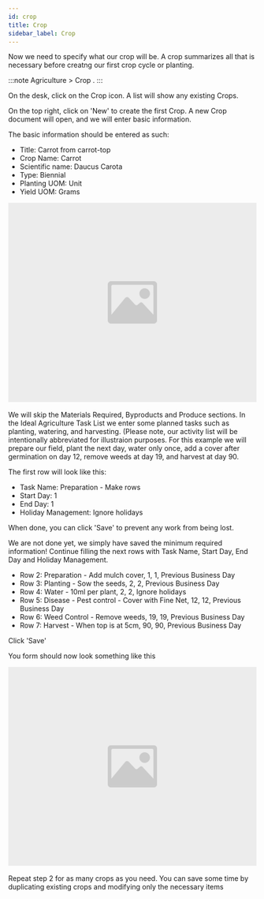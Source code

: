 ```yaml
---
id: crop
title: Crop
sidebar_label: Crop
---
```



Now we need to specify what our crop will be. A crop summarizes all that is necessary before creatng our first crop cycle or planting.

:::note
Agriculture > Crop .
:::

On the desk, click on the Crop icon. A list will show any existing Crops.

On the top right, click on 'New' to create the first Crop. A new Crop document will open, and we will enter basic information.

The basic information should be entered as such:

- Title: Carrot from carrot-top
- Crop Name: Carrot
- Scientific name: Daucus Carota
- Type: Biennial
- Planting UOM: Unit
- Yield UOM: Grams

![image](images/image.jpg)

We will skip the Materials Required, Byproducts and Produce sections. In the Ideal Agriculture Task List we enter some planned tasks such as planting, watering, and harvesting. (Please note, our activity list will be intentionally abbreviated for illustraion purposes. For this example we will prepare our field, plant the next day, water only once, add a cover after germination on day 12, remove weeds at day 19, and harvest at day 90.

The first row will look like this:

- Task Name: Preparation - Make rows
- Start Day: 1
- End Day: 1
- Holiday Management: Ignore holidays

When done, you can click 'Save' to prevent any work from being lost.

We are not done yet, we simply have saved the minimum required information! Continue filling the next rows with Task Name, Start Day, End Day and Holiday Management.

- Row 2: Preparation - Add mulch cover, 1, 1, Previous Business Day
- Row 3: Planting - Sow the seeds, 2, 2, Previous Business Day
- Row 4: Water - 10ml per plant, 2, 2, Ignore holidays
- Row 5: Disease - Pest control - Cover with Fine Net, 12, 12, Previous Business Day
- Row 6: Weed Control - Remove weeds, 19, 19, Previous Business Day
- Row 7: Harvest - When top is at 5cm, 90, 90, Previous Business Day

Click 'Save'

You form should now look something like this

![image](images/image.jpg)

Repeat step 2 for as many crops as you need. You can save some time by duplicating existing crops and modifying only the necessary items